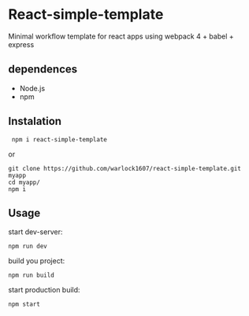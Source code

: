 # React-simple-template

Minimal workflow template for react apps using webpack 4 + babel + express

## dependences

 - Node.js
 - npm

## Instalation



     npm i react-simple-template


  or

    git clone https://github.com/warlock1607/react-simple-template.git myapp
    cd myapp/
    npm i


## Usage

start dev-server:

    npm run dev
build you project:

    npm run build
start production build:

    npm start

